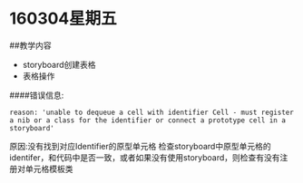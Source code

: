 # 160304星期五
##教学内容
  * storyboard创建表格
  * 表格操作



####错误信息:
 ```
reason: 'unable to dequeue a cell with identifier Cell - must register a nib or a class for the identifier or connect a prototype cell in a storyboard'
```
原因:没有找到对应Identifier的原型单元格
检查storyboard中原型单元格的identifer，和代码中是否一致，或者如果没有使用storyboard，则检查有没有注册对单元格模板类